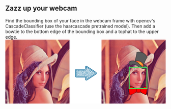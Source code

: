 ## Zazz up your webcam

Find the bounding box of your face in the webcam frame with opencv's CascadeClassifier (use the haarcascade pretrained model). Then add a bowtie to the bottom edge of the bounding box and a tophat to the upper edge.
![Example](resources/example.png)
